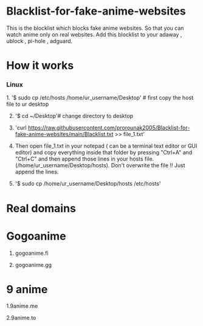 # Blacklist-for-fake-anime-websites
This is the blocklist which blocks fake anime websites. So that you can watch anime only on real websites.
Add this blocklist to your adaway , ublock , pi-hole , adguard.  

# How it works 
<h3> Linux</h3>
1. '$ sudo cp /etc/hosts /home/ur_username/Desktop' # first copy the host file to ur desktop 

2. '$ cd ~/Desktop'# change directory to desktop

3. 'curl https://raw.githubusercontent.com/prorounak2005/Blacklist-for-fake-anime-websites/main/Blacklist.txt >> file_1.txt'

4. Then open file_1.txt in your notepad ( can be a terminal text editor or GUI editor) and copy everything inside that folder by pressing "Ctrl+A" and
"Ctrl+C" and then append those lines in your hosts file. (/home/ur_username/Desktop/hosts). Don't overwrite the file !! Just append the lines. 

5. '$ sudo cp /home/ur_username/Desktop/hosts /etc/hosts'

# Real domains

# Gogoanime 
1. gogoanime.fi

2. gogoanime.gg

# 9 anime
1.9anime.me

2.9anime.to

